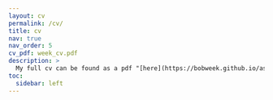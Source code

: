 ```yaml
---
layout: cv
permalink: /cv/
title: cv
nav: true
nav_order: 5
cv_pdf: week_cv.pdf
description: >
  My full cv can be found as a pdf "[here](https://bobweek.github.io/assets/pdf/week_cv.pdf)"
toc:
  sidebar: left
---
```

